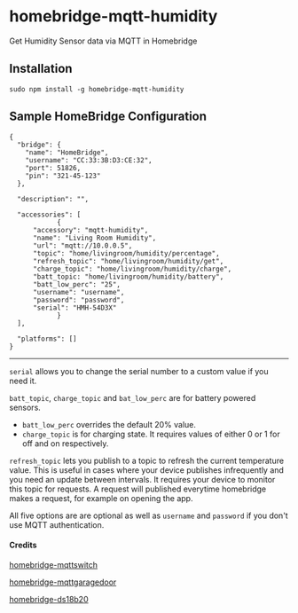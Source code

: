 # homebridge-mqtt-humidity
Get Humidity Sensor data via MQTT in Homebridge

Installation
--------------------
    sudo npm install -g homebridge-mqtt-humidity


Sample HomeBridge Configuration
--------------------
    {
      "bridge": {
        "name": "HomeBridge",
        "username": "CC:33:3B:D3:CE:32",
        "port": 51826,
        "pin": "321-45-123"
      },

      "description": "",

      "accessories": [
				{
          "accessory": "mqtt-humidity",
          "name": "Living Room Humidity",
          "url": "mqtt://10.0.0.5",
          "topic": "home/livingroom/humidity/percentage",
          "refresh_topic": "home/livingroom/humidity/get",
          "charge_topic": "home/livingroom/humidity/charge",
          "batt_topic: "home/livingroom/humidity/battery",
          "batt_low_perc": "25",
          "username": "username",
          "password": "password",
          "serial": "HMH-54D3X"
				}
      ],

      "platforms": []
    }

----    

`serial` allows you to change the serial number to a custom value if you need it.

`batt_topic`, `charge_topic` and `bat_low_perc` are for battery powered sensors.
 - `batt_low_perc` overrides the default 20% value.
 - `charge_topic` is for charging state. It requires values of either 0 or 1 for off and on respectively.

`refresh_topic` lets you publish to a topic to refresh the current temperature value. This is useful in cases where your device publishes infrequently and you need an update between intervals. It requires your device to monitor this topic for requests. A request will published everytime homebridge makes a request, for example on opening the app.

All five options are are optional as well as `username` and `password` if you don't use MQTT authentication.


####  Credits

[homebridge-mqttswitch](https://github.com/ilcato/homebridge-mqttswitch)

[homebridge-mqttgaragedoor](https://github.com/tvillingett/homebridge-mqttgaragedoor)

[homebridge-ds18b20](https://github.com/DanTheMan827/homebridge-ds18b20)
